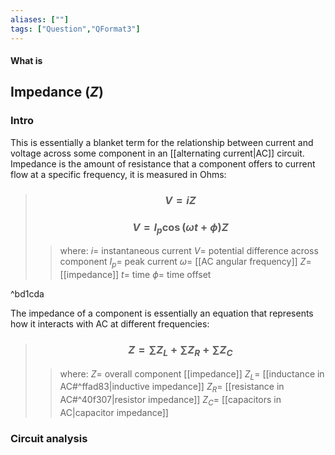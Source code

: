 ```yaml
---
aliases: [""]
tags: ["Question","QFormat3"]
---
```


#### What is
## Impedance ($Z$)
### Intro
This is essentially a blanket term for the relationship between current and voltage across some component in an [[alternating current|AC]] circuit. Impedance is the amount of resistance that a component offers to current flow at a specific frequency, it is measured in Ohms:

> ### $$ V = iZ $$
> ### $$ V = I_{p} \cos(\omega t + \phi)Z $$ 
>> where:
>> $i=$ instantaneous current
>> $V=$ potential difference across component
>> $I_{p}=$ peak current
>> $\omega=$ [[AC angular frequency]]
>> $Z=$ [[impedance]]
>> $t=$ time
>> $\phi=$ time offset

^bd1cda

The impedance of a component is essentially an equation that represents how it interacts with AC at different frequencies:
> ### $$ Z = \sum\limits Z_{L} + \sum\limits Z_{R} + \sum\limits Z_{C} $$ 
>> where:
>> $Z=$  overall component [[impedance]]
>> $Z_L=$ [[inductance in AC#^ffad83|inductive impedance]]
>> $Z_R=$ [[resistance in AC#^40f307|resistor impedance]]
>> $Z_C=$ [[capacitors in AC|capacitor impedance]]

### Circuit analysis
